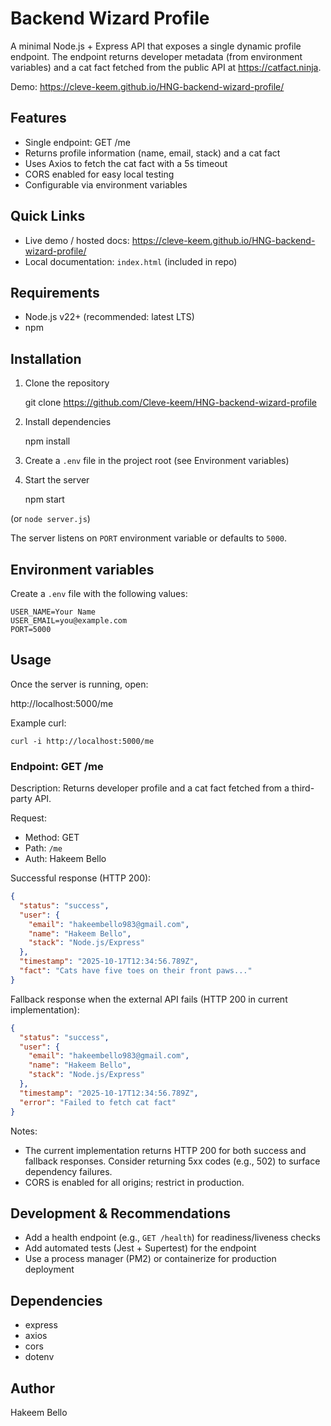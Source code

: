 # Backend Wizard Profile

A minimal Node.js + Express API that exposes a single dynamic profile endpoint. The endpoint returns developer metadata (from environment variables) and a cat fact fetched from the public API at https://catfact.ninja.

Demo: https://cleve-keem.github.io/HNG-backend-wizard-profile/

## Features

- Single endpoint: GET /me
- Returns profile information (name, email, stack) and a cat fact
- Uses Axios to fetch the cat fact with a 5s timeout
- CORS enabled for easy local testing
- Configurable via environment variables

## Quick Links

- Live demo / hosted docs: https://cleve-keem.github.io/HNG-backend-wizard-profile/
- Local documentation: `index.html` (included in repo)

## Requirements

- Node.js v22+ (recommended: latest LTS)
- npm

## Installation

1. Clone the repository

   git clone https://github.com/Cleve-keem/HNG-backend-wizard-profile

2. Install dependencies

   npm install

3. Create a `.env` file in the project root (see Environment variables)

4. Start the server

   npm start

(or `node server.js`)

The server listens on `PORT` environment variable or defaults to `5000`.

## Environment variables

Create a `.env` file with the following values:

```
USER_NAME=Your Name
USER_EMAIL=you@example.com
PORT=5000
```

## Usage

Once the server is running, open:

http://localhost:5000/me

Example curl:

```
curl -i http://localhost:5000/me
```

### Endpoint: GET /me

Description: Returns developer profile and a cat fact fetched from a third-party API.

Request:

- Method: GET
- Path: `/me`
- Auth: Hakeem Bello

Successful response (HTTP 200):

```json
{
  "status": "success",
  "user": {
    "email": "hakeembello983@gmail.com",
    "name": "Hakeem Bello",
    "stack": "Node.js/Express"
  },
  "timestamp": "2025-10-17T12:34:56.789Z",
  "fact": "Cats have five toes on their front paws..."
}
```

Fallback response when the external API fails (HTTP 200 in current implementation):

```json
{
  "status": "success",
  "user": {
    "email": "hakeembello983@gmail.com",
    "name": "Hakeem Bello",
    "stack": "Node.js/Express"
  },
  "timestamp": "2025-10-17T12:34:56.789Z",
  "error": "Failed to fetch cat fact"
}
```

Notes:

- The current implementation returns HTTP 200 for both success and fallback responses. Consider returning 5xx codes (e.g., 502) to surface dependency failures.
- CORS is enabled for all origins; restrict in production.

## Development & Recommendations

- Add a health endpoint (e.g., `GET /health`) for readiness/liveness checks
- Add automated tests (Jest + Supertest) for the endpoint
- Use a process manager (PM2) or containerize for production deployment

## Dependencies

- express
- axios
- cors
- dotenv

## Author

Hakeem Bello
